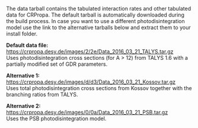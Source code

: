 The data tarball contains the tabulated interaction rates and other tabulated data for CRPropa.
The default tarball is automatically downloaded during the build process. In case you want to use a different photodisintegration model use the link to the alternative tarballs below and extract them to your install folder. 

**Default data file:** https://crpropa.desy.de/images/2/2e/Data_2016_03_21_TALYS.tar.gz  
Uses photodisintegration cross sections (for A > 12) from TALYS 1.6 with a partially modified set of GDR parameters.

**Alternative 1:** https://crpropa.desy.de/images/d/d3/Data_2016_03_21_Kossov.tar.gz  
Uses total photodisintegration cross sections from Kossov together with the branching ratios from TALYS.

**Alternative 2:** https://crpropa.desy.de/images/0/0a/Data_2016_03_21_PSB.tar.gz  
Uses the PSB photodisintegration model.